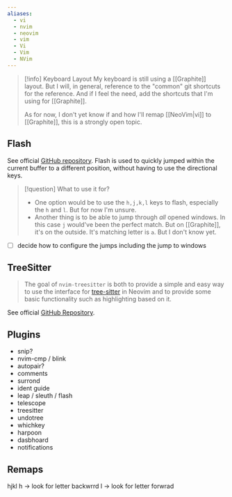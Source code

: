 ```yaml
---
aliases:
  - vi
  - nvim
  - neovim
  - vim
  - Vi
  - Vim
  - NVim
---
```

> [!info] Keyboard Layout
> My keyboard is still using a [[Graphite]] layout. But I will, in general, reference to the "common" git shortcuts for the reference. And if I feel the need, add the shortcuts that I'm using for [[Graphite]].
> 
> As for now, I don't yet know if and how I'll remap [[NeoVim|vi]] to [[Graphite]], this is a strongly open topic.
## Flash
See official [GitHub repository](https://github.com/folke/flash.nvim#-examples).
Flash is used to quickly jumped within the current buffer to a different position, without having to use the directional keys.

> [!question] What to use it for?
> - One option would be to use the `h,j,k,l` keys to flash, especially the `h` and `l`. But for now I'm unsure.
> - Another thing is to be able to jump through *all* opened windows. In this case `j` would've been the perfect match. But on [[Graphite]], it's on the outside. It's matching letter is `a`. But I don't know yet.

- [ ] decide how to configure the jumps including the jump to windows
## TreeSitter
> The goal of `nvim-treesitter` is both to provide a simple and easy way to use the interface for [tree-sitter](https://github.com/tree-sitter/tree-sitter) in Neovim and to provide some basic functionality such as highlighting based on it.

See official [GitHub Repository](https://github.com/nvim-treesitter/nvim-treesitter).
## Plugins
- snip?
- nvim-cmp / blink
- autopair?
- comments
- surrond
- ident guide
- leap / sleuth / flash
- telescope
- treesitter
- undotree
- whichkey
- harpoon
- dasbhoard
- notifications

## Remaps

hjkl
h -> look for letter backwrrd
l -> look for letter forwrad